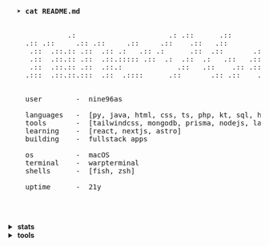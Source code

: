 <pre>
  
  
  <strong>➤ cat README.md</strong>                                                    
                                                                    
                                                                          
              .:                      .: .::      .::                     
    .:: .::     .:: .::     .::     .::    .::   .::        .::     .:::: 
     .::  .::.:: .::  .:: .:   .:: .:      .::  .::       .::  .:: .::    
     .::  .::.:: .::  .::.::::: .::  .:  .::  .:   .::   .::   .::   .::: 
     .::  .::.:: .::  .::.:             .::   .::    .:: .::   .::     .::
    .:::  .::.::.:::  .::  .::::      .::       .:: .::    .:: .:::.:: .::
                                                                    
                                                                    
    user        -  nine96as

    languages   -  [py, java, html, css, ts, php, kt, sql, html, css]
    tools       -  [tailwindcss, mongodb, prisma, nodejs, laravel, docker, express, flask, jest, react, vite]
    learning    -  [react, nextjs, astro]
    building    -  fullstack apps

    os          -  macOS
    terminal    -  warpterminal
    shells      -  [fish, zsh]

    uptime      -  21y

  
</pre>

<br/>

<details>
  <summary><b>&nbsp;stats&nbsp;</b></summary>
  <br/>
  <img align="left" src="https://github.com/nine96as/github-stats-transparent/blob/output/generated/overview.svg" />

  <img src="https://github.com/nine96as/github-stats-transparent/blob/output/generated/languages.svg" />
</details>

<details>
  <summary><b>&nbsp;tools&nbsp;</b></summary>
  <br/>
  <a href="https://skillicons.dev">
    <img src="https://skillicons.dev/icons?i=tailwindcss,mongodb,mysql,postgresql,prisma,docker,express,flask,jest,react,vite" />
  </a>
</details>
